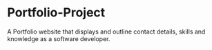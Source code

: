 # Portfolio-Project
A Portfolio website that displays and outline contact details, skills and knowledge as a software developer.
